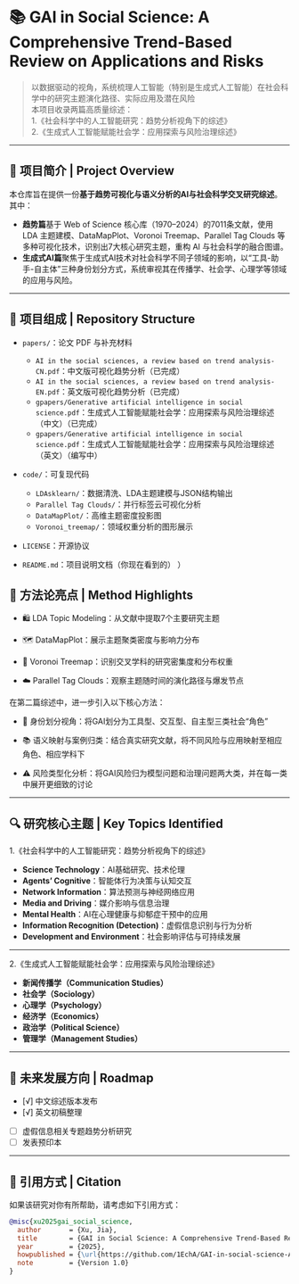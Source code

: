# 📚 GAI in Social Science: A Comprehensive Trend-Based Review on Applications and Risks

> 以数据驱动的视角，系统梳理人工智能（特别是生成式人工智能）在社会科学中的研究主题演化路径、实际应用及潜在风险  
> 本项目收录两篇高质量综述：  
> 1.《社会科学中的人工智能研究：趋势分析视角下的综述》  
> 2.《生成式人工智能赋能社会学：应用探索与风险治理综述》

---

## 📌 项目简介 | Project Overview

本仓库旨在提供一份**基于趋势可视化与语义分析的AI与社会科学交叉研究综述**。其中：

- **趋势篇**基于 Web of Science 核心库（1970–2024）的7011条文献，使用 LDA 主题建模、DataMapPlot、Voronoi Treemap、Parallel Tag Clouds 等多种可视化技术，识别出7大核心研究主题，重构 AI 与社会科学的融合图谱。
- **生成式AI篇**聚焦于生成式AI技术对社会科学不同子领域的影响，以“工具-助手-自主体”三种身份划分方式，系统审视其在传播学、社会学、心理学等领域的应用与风险。

---

## 📁 项目组成 | Repository Structure

- `papers/`：论文 PDF 与补充材料  
  - `AI in the social sciences, a review based on trend analysis-CN.pdf`：中文版可视化趋势分析（已完成）  
  - `AI in the social sciences, a review based on trend analysis-EN.pdf`：英文版可视化趋势分析（已完成）  
  - `gpapers/Generative artificial intelligence in social science.pdf`：生成式人工智能赋能社会学：应用探索与风险治理综述（中文）（已完成）  
  - `gpapers/Generative artificial intelligence in social science.pdf`：生成式人工智能赋能社会学：应用探索与风险治理综述（英文）（编写中）  

- `code/`：可复现代码  
  - `LDAsklearn/`：数据清洗、LDA主题建模与JSON结构输出  
  - `Parallel Tag Clouds/`：并行标签云可视化分析  
  - `DataMapPlot/`：高维主题密度投影图  
  - `Voronoi_treemap/`：领域权重分析的图形展示  

- `LICENSE`：开源协议  
- `README.md`：项目说明文档（你现在看到的）
）



## 🧪 方法论亮点 | Method Highlights

- 🛍️ LDA Topic Modeling：从文献中提取7个主要研究主题

- 🗺️ DataMapPlot：展示主题聚类密度与影响力分布

- 🌲 Voronoi Treemap：识别交叉学科的研究密集度和分布权重

- ☁️ Parallel Tag Clouds：观察主题随时间的演化路径与爆发节点

在第二篇综述中，进一步引入以下核心方法：

- 👫 身份划分视角：将GAI划分为工具型、交互型、自主型三类社会“角色”

- 📚 语义映射与案例归类：结合真实研究文献，将不同风险与应用映射至相应角色、相应学科下

- ⚠️ 风险类型化分析：将GAI风险归为模型问题和治理问题两大类，并在每一类中展开更细致的讨论
---

## 🔍 研究核心主题 | Key Topics Identified
1.《社会科学中的人工智能研究：趋势分析视角下的综述》  
- **Science Technology**：AI基础研究、技术伦理  
- **Agents’ Cognitive**：智能体行为决策与认知交互  
- **Network Information**：算法预测与神经网络应用  
- **Media and Driving**：媒介影响与信息治理  
- **Mental Health**：AI在心理健康与抑郁症干预中的应用  
- **Information Recognition (Detection)**：虚假信息识别与行为分析  
- **Development and Environment**：社会影响评估与可持续发展
---
2.《生成式人工智能赋能社会学：应用探索与风险治理综述》
- **新闻传播学（Communication Studies）**
- **社会学（Sociology）**
- **心理学（Psychology）**
- **经济学（Economics）**
- **政治学（Political Science）**
- **管理学（Management Studies）**
---

## 🔮 未来发展方向 | Roadmap

- [√] 中文综述版本发布  
- [√] 英文初稿整理 
- [ ] 虚假信息相关专题趋势分析研究   
- [ ] 发表预印本

---

## 📖 引用方式 | Citation

如果该研究对你有所帮助，请考虑如下引用方式：

```bibtex
@misc{xu2025gai_social_science,
  author       = {Xu, Jia},
  title        = {GAI in Social Science: A Comprehensive Trend-Based Review on Applications and Risks},
  year         = {2025},
  howpublished = {\url{https://github.com/1EchA/GAI-in-social-science-A-comprehensive-review-on-applications-and-risk}},
  note         = {Version 1.0}
}

